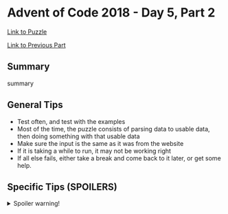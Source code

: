 # Advent of Code 2018 - Day 5, Part 2

[Link to Puzzle](https://adventofcode.com/2018/day/5#part2)

[Link to Previous Part](https://github.com/CodingAP/unofficial-aoc-syllabus/blob/main/years/2018/day5/part1.md)

## Summary
summary

## General Tips
- Test often, and test with the examples
- Most of the time, the puzzle consists of parsing data to usable data, then doing something with that usable data
- Make sure the input is the same as it was from the website
- If it is taking a while to run, it may not be working right
- If all else fails, either take a break and come back to it later, or get some help.

## Specific Tips (SPOILERS)
<details> <summary>Spoiler warning!</summary>

specific tips

</details>